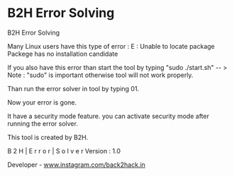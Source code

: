 # B2H Error Solving
                                                                              
 B2H Error Solving

Many Linux users have this type of error :
E : Unable to locate package <br>
Packege has no installation candidate

If you also have this error than start the tool by typing "sudo ./start.sh"
-- > Note : "sudo" is important otherwise tool will not work properly.

Than run the error solver in tool by typing 01.

Now your error is gone.


It have a security mode feature.
you can activate security mode after running the error solver.



This tool is created by B2H.


B 2 H | E r r o r | S o l v e r	Version : 1.0

Developer - www.instagram.com/back2hack.in
